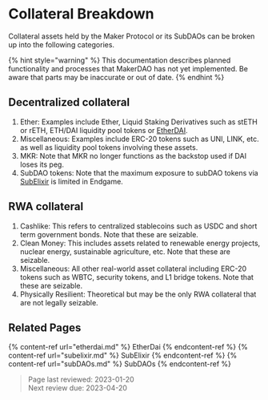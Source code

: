 # Collateral Breakdown

Collateral assets held by the Maker Protocol or its SubDAOs can be broken up into the following categories.

{% hint style="warning" %} This documentation describes planned functionality and processes that MakerDAO has not yet implemented. Be aware that parts may be inaccurate or out of date. {% endhint %}

## Decentralized collateral
1. Ether: Examples include Ether, Liquid Staking Derivatives such as stETH or rETH, ETH/DAI liquidity pool tokens or [EtherDAI](etherdai.md).
2. Miscellaneous: Examples include ERC-20 tokens such as UNI, LINK, etc. as well as liquidity pool tokens involving these assets.
3. MKR: Note that MKR no longer functions as the backstop used if DAI loses its peg.
4. SubDAO tokens: Note that the maximum exposure to subDAO tokens via [SubElixir](subelixir.md) is limited in Endgame. 

## RWA collateral
1. Cashlike: This refers to centralized stablecoins such as USDC and short term government bonds. Note that these are seizable.
2. Clean Money: This includes assets related to renewable energy projects, nuclear energy, sustainable agriculture, etc. Note that these are seizable.
3. Miscellaneous: All other real-world asset collateral including ERC-20 tokens such as WBTC, security tokens, and L1 bridge tokens. Note that these are seizable.
4. Physically Resilient: Theoretical but may be the only RWA collateral that are not legally seizable.

## Related Pages
{% content-ref url="etherdai.md" %} EtherDai {% endcontent-ref %}
{% content-ref url="subelixir.md" %} SubElixir {% endcontent-ref %}
{% content-ref url="subDAOs.md" %} SubDAOs {% endcontent-ref %}  

>Page last reviewed: 2023-01-20   
>Next review due: 2023-04-20    
